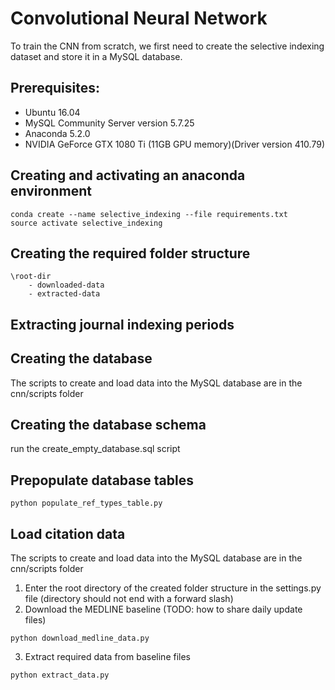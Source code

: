 # Convolutional Neural Network

To train the CNN from scratch, we first need to create the selective indexing dataset and store it in a MySQL database.

## Prerequisites:

- Ubuntu 16.04
- MySQL Community Server version 5.7.25
- Anaconda 5.2.0
- NVIDIA GeForce GTX 1080 Ti (11GB GPU memory)(Driver version 410.79)

## Creating and activating an anaconda environment
```
conda create --name selective_indexing --file requirements.txt
source activate selective_indexing
```
## Creating the required folder structure

<!-- language: lang-none -->
    \root-dir
        - downloaded-data
        - extracted-data

## Extracting journal indexing periods

## Creating the database

The scripts to create and load data into the MySQL database are in the cnn/scripts folder
    
## Creating the database schema

run the create_empty_database.sql script

## Prepopulate database tables

```
python populate_ref_types_table.py
```

## Load citation data

The scripts to create and load data into the MySQL database are in the cnn/scripts folder

1. Enter the root directory of the created folder structure in the settings.py file (directory should not end with a forward slash)
2. Download the MEDLINE baseline (TODO: how to share daily update files)
```
python download_medline_data.py
```

3. Extract required data from baseline files
```
python extract_data.py
```



